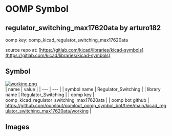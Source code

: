 # OOMP Symbol  
## regulator_switching_max17620ata  by arturo182  
  
oomp key: oomp_kicad_regulator_switching_max17620ata  
  
source repo at: [https://gitlab.com/kicad/libraries/kicad-symbols](https://gitlab.com/kicad/libraries/kicad-symbols)  
## Symbol  
  
[![working.png](working_600.png)](working.png)  
| name | value | 
| --- | --- | 
| symbol name | Regulator_Switching | 
| library name | Regulator_Switching | 
| oomp key | oomp_kicad_regulator_switching_max17620ata | 
| oomp bot github | https://github.com/oomlout/oomlout_oomp_symbol_bot/tree/main/kicad_regulator_switching_max17620ata/working | 
## Images  
